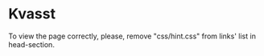 # Kvasst
To view the page correctly, please, remove "css/hint.css" from links' list in head-section.
